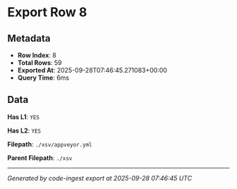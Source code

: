 # Export Row 8

## Metadata

- **Row Index**: 8
- **Total Rows**: 59
- **Exported At**: 2025-09-28T07:46:45.271083+00:00
- **Query Time**: 6ms

## Data

**Has L1**: `YES`

**Has L2**: `YES`

**Filepath**: `./xsv/appveyor.yml`

**Parent Filepath**: `./xsv`

---

*Generated by code-ingest export at 2025-09-28 07:46:45 UTC*
